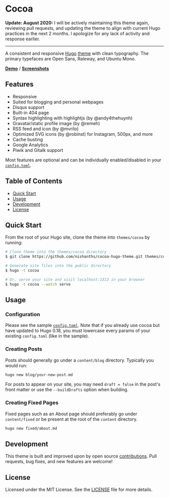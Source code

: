 # Cocoa

__Update: August 2020:__ I will be actively maintaining this theme again, reviewing pull requests, and updating the theme to align with current Hugo practices in the next 2 months. I apologize for any lack of activity and response earlier.

---

A consistent and responsive [Hugo](https://gohugo.io) [theme](https://github.com/spf13/hugoThemes/) with clean typography. The primary typefaces are Open Sans, Raleway, and Ubuntu Mono.

[__Demo__](https://cocoa-hugo-theme-demo.netlify.app/) / [__Screenshots__](https://github.com/nishanths/cocoa-hugo-theme/blob/master/screenshots.md)

## Features

* Responsive
* Suited for blogging and personal webpages
* Disqus support
* Built-in 404 page
* Syntax highlighting with highlightjs (by @andy4thehuynh)
* Gravatar/static profile image (by @remeh)
* RSS feed and icon (by @mvrilo)
* Optimized SVG icons (by @robinst) for Instagram, 500px, and more
* Cache busting
* Google Analytics
* Piwik and Gitalk support

Most features are optional and can be individually enabled/disabled in your [`config.toml`](https://github.com/nishanths/cocoa-hugo-theme/blob/master/exampleSite/config.toml).

## Table of Contents

* [Quick Start](#quick-start)
* [Usage](#usage)
* [Development](#development)
* [License](#license)

## Quick Start

From the root of your Hugo site, clone the theme into `themes/cocoa` by running:

```sh
# Clone theme into the themes/cocoa directory
$ git clone https://github.com/nishanths/cocoa-hugo-theme.git themes/cocoa

# Generate site files into the public directory
$ hugo -t cocoa

# Or, serve your site and visit localhost:1313 in your browser
$ hugo -t cocoa --watch serve
```

## Usage

### Configuration

Please see the sample [`config.toml`](https://github.com/nishanths/cocoa-hugo-theme/blob/master/exampleSite/config.toml). Note that if you already use cocoa but have updated to Hugo 0.18, you must lowercase every params of your existing `config.toml` (like in the sample).

### Creating Posts

Posts should generally go under a `content/blog` directory. Typically you would run:

````sh
hugo new blog/your-new-post.md
````

For posts to appear on your site, you may need `draft = false` in the post's front matter or use the `--buildDrafts` option when building.

### Creating Fixed Pages

Fixed pages such as an About page should preferably go under `content/fixed` or be present at the root of the `content` directory.

````sh
hugo new fixed/about.md
````

## Development

This theme is built and improved upon by open source
[contributions](https://github.com/nishanths/cocoa-hugo-theme/graphs/contributors).
Pull requests, bug fixes, and new features are welcome!

## License

Licensed under the MIT License. See the [LICENSE](https://github.com/nishanths/cocoa-hugo-theme/blob/master/LICENSE) file for more details.
